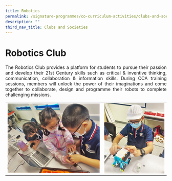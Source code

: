 ```yaml
---
title: Robotics
permalink: /signature-programmes/co-curriculum-activities/clubs-and-societies/robotics/
description: ""
third_nav_title: Clubs and Societies
---
```

# Robotics Club
<p align="Justify">The Robotics Club provides a platform for students to pursue their passion and develop their 21st Century skills such as critical & inventive thinking, communication, collaboration & information skills.  During CCA training sessions, members will unlock the power of their imaginations and come together to collaborate, design and programme their robots to complete challenging missions. </p>

<table width="100%"><tbody>
<tr><td style="width:60%"><img src="/images/OurCurriculum/cca21.jpg" style="width:100%">
</td>
<td style="width:40%"><img src="/images/OurCurriculum/cca22.jpg" style="width:100%"></td>
</tr></tbody></table>
